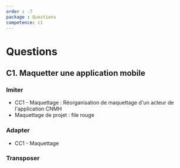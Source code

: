 ```yaml
---
order : -7
package : Questions
competence: c1
---
```



# Questions

## C1. Maquetter une application mobile

### Imiter 

- CC1 - Maquettage : Réorganisation de maquettage d'un acteur de l'application CNMH
- Maquettage de projet : file rouge 

### Adapter

- CC1 - Maquettage 

### Transposer